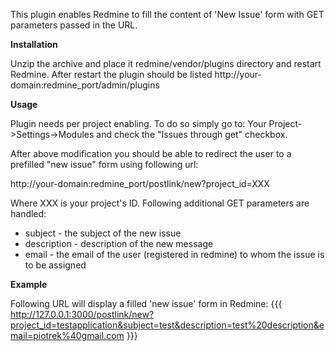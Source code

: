 This plugin enables Redmine to fill the content of 'New Issue' form with GET parameters passed in the URL.

**Installation**

Unzip the archive and place it redmine/vendor/plugins directory and restart Redmine. 
After restart the plugin should be listed http://your-domain:redmine_port/admin/plugins

**Usage**

Plugin needs per project enabling. To do so simply go to: Your Project->Settings->Modules and check the "Issues through get" checkbox.

After above modification you should be able to redirect the user to a prefilled "new issue" form using following url:

http://your-domain:redmine_port/postlink/new?project_id=XXX

Where XXX is your project's ID.
Following additional GET parameters are handled:
  * subject - the subject of the new issue
  * description - description of the new message
  * email - the email of the user (registered in redmine) to whom the issue is to be 
assigned

**Example**

Following URL will display a filled 'new issue' form in Redmine:
{{{
http://127.0.0.1:3000/postlink/new?project_id=testapplication&subject=test&description=test%20description&email=piotrek%40gmail.com
}}}
